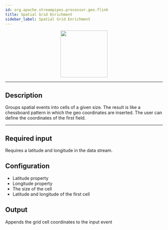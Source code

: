 ```yaml
---
id: org.apache.streampipes.processor.geo.flink
title: Spatial Grid Enrichment
sidebar_label: Spatial Grid Enrichment
---
```


<!--
  ~ Licensed to the Apache Software Foundation (ASF) under one or more
  ~ contributor license agreements.  See the NOTICE file distributed with
  ~ this work for additional information regarding copyright ownership.
  ~ The ASF licenses this file to You under the Apache License, Version 2.0
  ~ (the "License"); you may not use this file except in compliance with
  ~ the License.  You may obtain a copy of the License at
  ~
  ~    http://www.apache.org/licenses/LICENSE-2.0
  ~
  ~ Unless required by applicable law or agreed to in writing, software
  ~ distributed under the License is distributed on an "AS IS" BASIS,
  ~ WITHOUT WARRANTIES OR CONDITIONS OF ANY KIND, either express or implied.
  ~ See the License for the specific language governing permissions and
  ~ limitations under the License.
  ~
  -->



<p align="center"> 
    <img src="/docs/img/pipeline-elements/org.apache.streampipes.processor.geo.flink/icon.png" width="150px;" class="pe-image-documentation"/>
</p>

***

## Description

Groups spatial events into cells of a given size.
The result is like a chessboard pattern in which the geo coordinates are inserted. The user can define the coordinates of the first field.

***

## Required input
Requires a latitude and longitude in the data stream.

## Configuration

* Latitude property
* Longitude property
* The size of the cell
* Latitude and longitude of the first cell

## Output
Appends the grid cell coordinates to the input event
